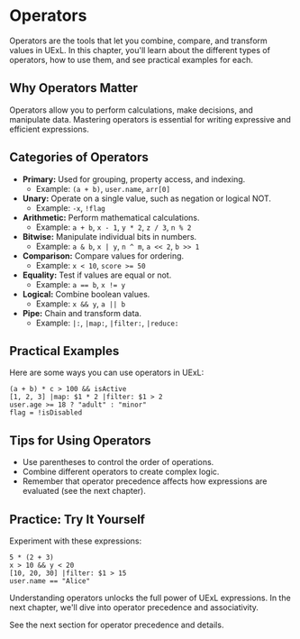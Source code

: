 # Operators

Operators are the tools that let you combine, compare, and transform values in UExL. In this chapter, you'll learn about the different types of operators, how to use them, and see practical examples for each.

## Why Operators Matter
Operators allow you to perform calculations, make decisions, and manipulate data. Mastering operators is essential for writing expressive and efficient expressions.

## Categories of Operators
- **Primary:** Used for grouping, property access, and indexing.
  - Example: `(a + b)`, `user.name`, `arr[0]`
- **Unary:** Operate on a single value, such as negation or logical NOT.
  - Example: `-x`, `!flag`
- **Arithmetic:** Perform mathematical calculations.
  - Example: `a + b`, `x - 1`, `y * 2`, `z / 3`, `n % 2`
- **Bitwise:** Manipulate individual bits in numbers.
  - Example: `a & b`, `x | y`, `n ^ m`, `a << 2`, `b >> 1`
- **Comparison:** Compare values for ordering.
  - Example: `x < 10`, `score >= 50`
- **Equality:** Test if values are equal or not.
  - Example: `a == b`, `x != y`
- **Logical:** Combine boolean values.
  - Example: `x && y`, `a || b`
- **Pipe:** Chain and transform data.
  - Example: `|:`, `|map:`, `|filter:`, `|reduce:`

## Practical Examples
Here are some ways you can use operators in UExL:
```
(a + b) * c > 100 && isActive
[1, 2, 3] |map: $1 * 2 |filter: $1 > 2
user.age >= 18 ? "adult" : "minor"
flag = !isDisabled
```

## Tips for Using Operators
- Use parentheses to control the order of operations.
- Combine different operators to create complex logic.
- Remember that operator precedence affects how expressions are evaluated (see the next chapter).

## Practice: Try It Yourself
Experiment with these expressions:
```
5 * (2 + 3)
x > 10 && y < 20
[10, 20, 30] |filter: $1 > 15
user.name == "Alice"
```

Understanding operators unlocks the full power of UExL expressions. In the next chapter, we'll dive into operator precedence and associativity.

See the next section for operator precedence and details.